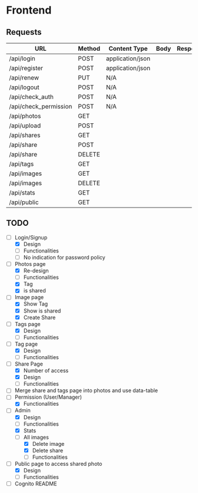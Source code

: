 # Frontend

## Requests

URL                   | Method  | Content Type        | Body        | Response |
----------------------|---------|---------------------|-------------|----------|
/api/login            | POST    | application/json    |             |          |
/api/register         | POST    | application/json    |             |          |
/api/renew            | PUT     | N/A                 |             |          |
/api/logout           | POST    | N/A                 |             |          |
/api/check_auth       | POST    | N/A                 |             |          |
/api/check_permission | POST    | N/A                 |             |          |
/api/photos           | GET     |                     |             |          |
/api/upload           | POST    |                     |             |          |
/api/shares           | GET     |                     |             |          |
/api/share            | POST    |                     |             |          |
/api/share            | DELETE  |                     |             |          |
/api/tags             | GET     |                     |             |          |
/api/images           | GET     |                     |             |          |
/api/images           | DELETE  |                     |             |          |
/api/stats            | GET     |                     |             |          |
/api/public           | GET     |                     |             |          |

## TODO
- [ ] Login/Signup
    - [x] Design
    - [ ] Functionalities
    - [ ] No indication for password policy
- [ ] Photos page
    - [x] Re-design
    - [ ] Functionalities
    - [x] Tag
    - [x] is shared
- [ ] Image page
    - [x] Show Tag
    - [x] Show is shared
    - [x] Create Share
- [ ] Tags page
    - [x] Design
    - [ ] Functionalities
- [ ] Tag page
    - [x] Design
    - [ ] Functionalities
- [ ] Share Page
    - [x] Number of access
    - [x] Design
    - [ ] Functionalities
- [ ] Merge share and tags page into photos and use data-table
- [ ] Permission (User/Manager)
    - [x] Functionalities
- [ ] Admin
    - [x] Design
    - [ ] Functionalities
    - [x] Stats
    - [ ] All images
        - [x] Delete image
        - [x] Delete share
        - [ ] Functionalities
- [ ] Public page to access shared photo
    - [x] Design
    - [ ] Functionalities
- [ ] Cognito README